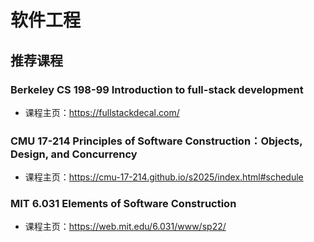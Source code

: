 # 软件工程

## 推荐课程

### Berkeley CS 198-99 Introduction to full-stack development

- 课程主页：<https://fullstackdecal.com/>

### CMU 17-214 Principles of Software Construction：Objects, Design, and Concurrency

- 课程主页：<https://cmu-17-214.github.io/s2025/index.html#schedule>

### MIT 6.031 Elements of Software Construction

- 课程主页：<https://web.mit.edu/6.031/www/sp22/>
